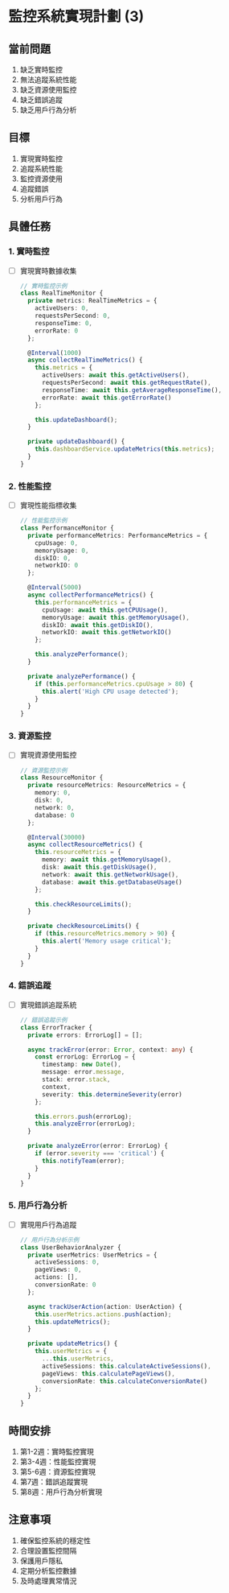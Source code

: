 # 監控系統實現計劃 (3)

## 當前問題
1. 缺乏實時監控
2. 無法追蹤系統性能
3. 缺乏資源使用監控
4. 缺乏錯誤追蹤
5. 缺乏用戶行為分析

## 目標
1. 實現實時監控
2. 追蹤系統性能
3. 監控資源使用
4. 追蹤錯誤
5. 分析用戶行為

## 具體任務

### 1. 實時監控
- [ ] 實現實時數據收集
  ```typescript
  // 實時監控示例
  class RealTimeMonitor {
    private metrics: RealTimeMetrics = {
      activeUsers: 0,
      requestsPerSecond: 0,
      responseTime: 0,
      errorRate: 0
    };

    @Interval(1000)
    async collectRealTimeMetrics() {
      this.metrics = {
        activeUsers: await this.getActiveUsers(),
        requestsPerSecond: await this.getRequestRate(),
        responseTime: await this.getAverageResponseTime(),
        errorRate: await this.getErrorRate()
      };

      this.updateDashboard();
    }

    private updateDashboard() {
      this.dashboardService.updateMetrics(this.metrics);
    }
  }
  ```

### 2. 性能監控
- [ ] 實現性能指標收集
  ```typescript
  // 性能監控示例
  class PerformanceMonitor {
    private performanceMetrics: PerformanceMetrics = {
      cpuUsage: 0,
      memoryUsage: 0,
      diskIO: 0,
      networkIO: 0
    };

    @Interval(5000)
    async collectPerformanceMetrics() {
      this.performanceMetrics = {
        cpuUsage: await this.getCPUUsage(),
        memoryUsage: await this.getMemoryUsage(),
        diskIO: await this.getDiskIO(),
        networkIO: await this.getNetworkIO()
      };

      this.analyzePerformance();
    }

    private analyzePerformance() {
      if (this.performanceMetrics.cpuUsage > 80) {
        this.alert('High CPU usage detected');
      }
    }
  }
  ```

### 3. 資源監控
- [ ] 實現資源使用監控
  ```typescript
  // 資源監控示例
  class ResourceMonitor {
    private resourceMetrics: ResourceMetrics = {
      memory: 0,
      disk: 0,
      network: 0,
      database: 0
    };

    @Interval(30000)
    async collectResourceMetrics() {
      this.resourceMetrics = {
        memory: await this.getMemoryUsage(),
        disk: await this.getDiskUsage(),
        network: await this.getNetworkUsage(),
        database: await this.getDatabaseUsage()
      };

      this.checkResourceLimits();
    }

    private checkResourceLimits() {
      if (this.resourceMetrics.memory > 90) {
        this.alert('Memory usage critical');
      }
    }
  }
  ```

### 4. 錯誤追蹤
- [ ] 實現錯誤追蹤系統
  ```typescript
  // 錯誤追蹤示例
  class ErrorTracker {
    private errors: ErrorLog[] = [];

    async trackError(error: Error, context: any) {
      const errorLog: ErrorLog = {
        timestamp: new Date(),
        message: error.message,
        stack: error.stack,
        context,
        severity: this.determineSeverity(error)
      };

      this.errors.push(errorLog);
      this.analyzeError(errorLog);
    }

    private analyzeError(error: ErrorLog) {
      if (error.severity === 'critical') {
        this.notifyTeam(error);
      }
    }
  }
  ```

### 5. 用戶行為分析
- [ ] 實現用戶行為追蹤
  ```typescript
  // 用戶行為分析示例
  class UserBehaviorAnalyzer {
    private userMetrics: UserMetrics = {
      activeSessions: 0,
      pageViews: 0,
      actions: [],
      conversionRate: 0
    };

    async trackUserAction(action: UserAction) {
      this.userMetrics.actions.push(action);
      this.updateMetrics();
    }

    private updateMetrics() {
      this.userMetrics = {
        ...this.userMetrics,
        activeSessions: this.calculateActiveSessions(),
        pageViews: this.calculatePageViews(),
        conversionRate: this.calculateConversionRate()
      };
    }
  }
  ```

## 時間安排
1. 第1-2週：實時監控實現
2. 第3-4週：性能監控實現
3. 第5-6週：資源監控實現
4. 第7週：錯誤追蹤實現
5. 第8週：用戶行為分析實現

## 注意事項
1. 確保監控系統的穩定性
2. 合理設置監控間隔
3. 保護用戶隱私
4. 定期分析監控數據
5. 及時處理異常情況 